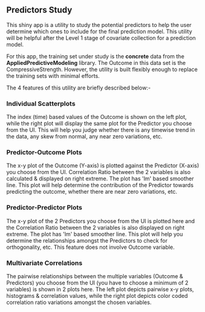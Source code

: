 Predictors Study
----------------

This shiny app is a utility to study the potential predictors to help
the user determine which ones to include for the final prediction model.
This utility will be helpful after the Level 1 stage of covariate
collection for a prediction model.

For this app, the training set under study is the **concrete** data from
the **AppliedPredictiveModeling** library. The Outcome in this data set
is the CompressiveStrength. However, the utility is built flexibly
enough to replace the training sets with minimal efforts.

The 4 features of this utility are briefly described below:-

### Individual Scatterplots

The index (time) based values of the Outcome is shown on the left plot,
while the right plot will display the same plot for the Predictor you
choose from the UI. This will help you judge whether there is any
timewise trend in the data, any skew from normal, any near zero
variations, etc.

### Predictor-Outcome Plots

The x-y plot of the Outcome (Y-axis) is plotted against the Predictor
(X-axis) you choose from the UI. Correlation Ratio between the 2
variables is also calculated & displayed on right extreme. The plot has
'lm' based smoother line. This plot will help determine the contribution
of the Predictor towards predicting the outcome, whether there are near
zero variations, etc.

### Predictor-Predictor Plots

The x-y plot of the 2 Predictors you choose from the UI is plotted here
and the Correlation Ratio between the 2 variables is also displayed on
right extreme. The plot has 'lm' based smoother line. This plot will
help you determine the relationships amongst the Predictors to check for
orthogonality, etc. This feature does not involve Outcome variable.

### Multivariate Correlations

The pairwise relationships between the multiple variables (Outcome &
Predictors) you choose from the UI (you have to choose a minimum of 2
variables) is shown in 2 plots here. The left plot depicts pairwise x-y
plots, histograms & correlation values, while the right plot depicts
color coded correlation ratio variations amongst the chosen variables.
